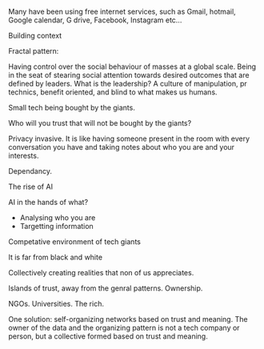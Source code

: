 
Many have been using free internet services, such as Gmail, hotmail, Google calendar, G drive, Facebook, Instagram etc...

Building context

Fractal pattern:

Having control over the social behaviour of masses at a global scale. Being in the seat of stearing social attention towards desired outcomes that are defined by leaders. What is the leadership? A culture of manipulation, pr technics, benefit oriented, and blind to what makes us humans.

Small tech being bought by the giants.

Who will you trust that will not be bought by the giants?

Privacy invasive. It is like having someone present in the room with every conversation you have and taking notes about who you are and your interests.

Dependancy.

The rise of AI

AI in the hands of what?
- Analysing who you are
- Targetting information

Competative environment of tech giants

It is far from black and white

Collectively creating realities that non of us appreciates.

Islands of trust, away from the genral patterns. Ownership.

NGOs. Universities. The rich.

One solution: self-organizing networks based on trust and meaning. The owner of the data and the organizing pattern is not a tech company or person, but a collective formed based on trust and meaning.
